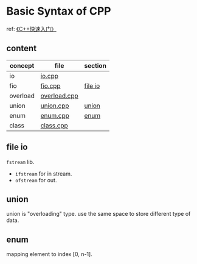 # Basic Syntax of CPP

ref: [《C++快速入门》](https://www.bilibili.com/video/BV1Ps411w73m/)

## content

| concept  | file                               | section             |
| -------- | ---------------------------------- | ------------------- |
| io       | [io.cpp](./src/io.cpp)             |                     |
| fio      | [fio.cpp](./src/fio.cpp)           | [file io](#file-io) |
| overload | [overload.cpp](./src/overload.cpp) |                     |
| union    | [union.cpp](./src/union.cpp)       | [union](#union)     |
| enum     | [enum.cpp](./src/enum.cpp)         | [enum](#enum)       |
| class    | [class.cpp](./src/class.cpp)       |                     |




## file io

`fstream` lib.

- `ifstream` for in stream.
- `ofstream` for out.

## union

union is "overloading" type. use the same space to store different type of data.

## enum

mapping element to index [0, n-1].
